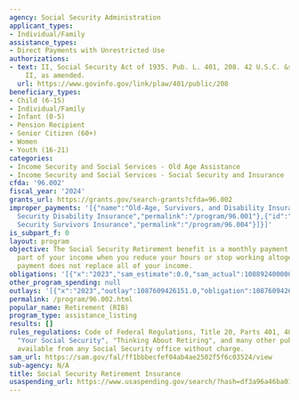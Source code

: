 ```yaml
---
agency: Social Security Administration
applicant_types:
- Individual/Family
assistance_types:
- Direct Payments with Unrestricted Use
authorizations:
- text: II, Social Security Act of 1935. Pub. L. 401, 208. 42 U.S.C. &sect; 401-433.
    II, as amended.
  url: https://www.govinfo.gov/link/plaw/401/public/208
beneficiary_types:
- Child (6-15)
- Individual/Family
- Infant (0-5)
- Pension Recipient
- Senior Citizen (60+)
- Women
- Youth (16-21)
categories:
- Income Security and Social Services - Old Age Assistance
- Income Security and Social Services - Social Security and Insurance
cfda: '96.002'
fiscal_year: '2024'
grants_url: https://grants.gov/search-grants?cfda=96.002
improper_payments: '[{"name":"Old-Age, Survivors, and Disability Insurance (OASDI)","outlays":1352425845053.0,"improper_payments":4092673091.0,"insufficient_payment":0.0,"high_priority":true,"related_programs":[{"id":"96.001","name":"Social
  Security Disability Insurance","permalink":"/program/96.001"},{"id":"96.004","name":"Social
  Security Survivors Insurance","permalink":"/program/96.004"}]}]'
is_subpart_f: 0
layout: program
objective: The Social Security Retirement benefit is a monthly payment that replaces
  part of your income when you reduce your hours or stop working altogether. The monthly
  payment does not replace all of your income.
obligations: '[{"x":"2023","sam_estimate":0.0,"sam_actual":1088924000000.0,"usa_spending_actual":1087609426151.0},{"x":"2024","sam_estimate":0.0,"sam_actual":1182463000000.0,"usa_spending_actual":1184564536138.0},{"x":"2025","sam_estimate":0.0,"sam_actual":0.0,"usa_spending_actual":745323247313.0}]'
other_program_spending: null
outlays: '[{"x":"2023","outlay":1087609426151.0,"obligation":1087609426151.0},{"x":"2024","outlay":1184564536138.0,"obligation":1184564536138.0},{"x":"2025","outlay":745323247313.0,"obligation":745323247313.0}]'
permalink: /program/96.002.html
popular_name: Retirement (RIB)
program_type: assistance_listing
results: []
rules_regulations: Code of Federal Regulations, Title 20, Parts 401, 404, and 422.
  "Your Social Security", "Thinking About Retiring", and many other publications are
  available from any Social Security office without charge.
sam_url: https://sam.gov/fal/ff1bbbecfef04ab4ae2502f5f6c03524/view
sub-agency: N/A
title: Social Security Retirement Insurance
usaspending_url: https://www.usaspending.gov/search/?hash=df3a96a46ba0184a79cc06d67bd85a34
---
```

